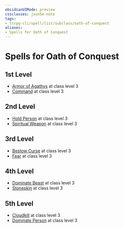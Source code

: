 ```yaml
---
obsidianUIMode: preview
cssclasses: json5e-note
tags:
- ttrpg-cli/spell/list/subclass/oath-of-conquest
aliases:
- Spells for Oath of Conquest
---
```

# Spells for Oath of Conquest

## 1st Level

- [Armor of Agathys](/3-Mechanics/CLI/spells/armor-of-agathys-xphb.md "XPHB") at class level 3
- [Command](/3-Mechanics/CLI/spells/command-xphb.md "XPHB") at class level 3

## 2nd Level

- [Hold Person](/3-Mechanics/CLI/spells/hold-person-xphb.md "XPHB") at class level 3
- [Spiritual Weapon](/3-Mechanics/CLI/spells/spiritual-weapon-xphb.md "XPHB") at class level 3

## 3rd Level

- [Bestow Curse](/3-Mechanics/CLI/spells/bestow-curse-xphb.md "XPHB") at class level 3
- [Fear](/3-Mechanics/CLI/spells/fear-xphb.md "XPHB") at class level 3

## 4th Level

- [Dominate Beast](/3-Mechanics/CLI/spells/dominate-beast-xphb.md "XPHB") at class level 3
- [Stoneskin](/3-Mechanics/CLI/spells/stoneskin-xphb.md "XPHB") at class level 3

## 5th Level

- [Cloudkill](/3-Mechanics/CLI/spells/cloudkill-xphb.md "XPHB") at class level 3
- [Dominate Person](/3-Mechanics/CLI/spells/dominate-person-xphb.md "XPHB") at class level 3